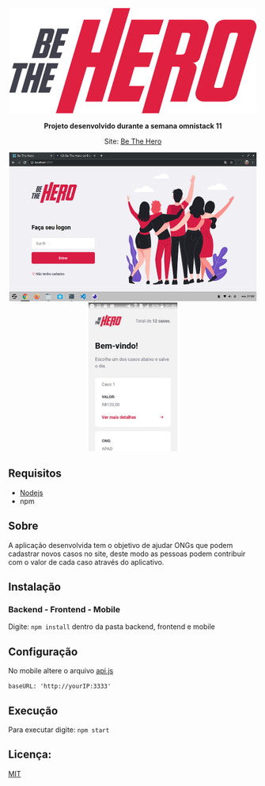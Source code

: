 <div align="center">
    <img src="images/logo.svg" alt="logo"/>
    <p><strong>Projeto desenvolvido durante a semana omnistack 11</strong></p>
    <p>Site: <a href="https://bethehero-front.netlify.com/">Be The Hero</a></p>
    <img src="images/front1.png" alt="pagina" width="500px" height="300px"/>
    <img src="images/mobile.jpeg" alt="aplicativo" height="300px"/>
</div>

## Requisitos

- [Nodejs](https://nodejs.org/en/)
- npm

<h2>Sobre</h2>
<p>A aplicação desenvolvida tem o objetivo de ajudar ONGs que podem cadastrar novos casos no site, deste modo as pessoas podem contribuir com o valor de cada caso através do aplicativo.</p>

<h2>Instalação</h2>
<h3>Backend - Frontend - Mobile</h3>
<p>Digite: <code>npm install</code> dentro da pasta backend, frontend e mobile</p>

## Configuração
No mobile altere o arquivo [api.js](mobile/src/services/api.js#L4)

```
baseURL: 'http://yourIP:3333'
```

## Execução
Para executar digite: ```npm start```

## Licença:
[MIT](https://choosealicense.com/licenses/mit/)